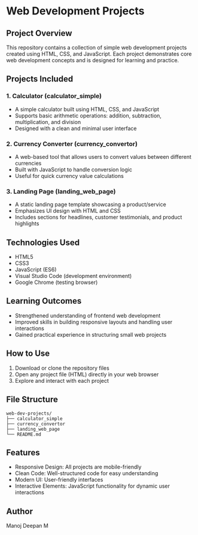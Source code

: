 # Web Development Projects

## Project Overview
This repository contains a collection of simple web development projects created using HTML, CSS, and JavaScript. Each project demonstrates core web development concepts and is designed for learning and practice.

## Projects Included

### 1. Calculator (calculator_simple)
- A simple calculator built using HTML, CSS, and JavaScript
- Supports basic arithmetic operations: addition, subtraction, multiplication, and division
- Designed with a clean and minimal user interface

### 2. Currency Converter (currency_convertor)
- A web-based tool that allows users to convert values between different currencies
- Built with JavaScript to handle conversion logic
- Useful for quick currency value calculations

### 3. Landing Page (landing_web_page)
- A static landing page template showcasing a product/service
- Emphasizes UI design with HTML and CSS
- Includes sections for headlines, customer testimonials, and product highlights

## Technologies Used
- HTML5
- CSS3
- JavaScript (ES6)
- Visual Studio Code (development environment)
- Google Chrome (testing browser)

## Learning Outcomes
- Strengthened understanding of frontend web development
- Improved skills in building responsive layouts and handling user interactions
- Gained practical experience in structuring small web projects

## How to Use

1. Download or clone the repository files
2. Open any project file (HTML) directly in your web browser
3. Explore and interact with each project

## File Structure
```
web-dev-projects/
├── calculator_simple
├── currency_convertor
├── landing_web_page
└── README.md
```

## Features
- Responsive Design: All projects are mobile-friendly
- Clean Code: Well-structured code for easy understanding
- Modern UI: User-friendly interfaces
- Interactive Elements: JavaScript functionality for dynamic user interactions

## Author
Manoj Deepan M

